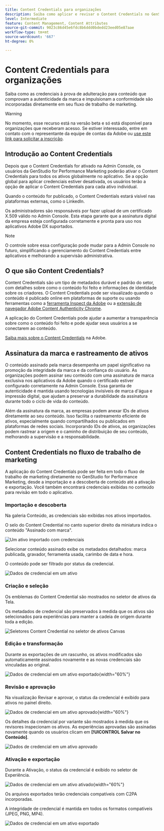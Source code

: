 ```yaml
---
title: Content Credentials para organizações
description: Saiba como aplicar e revisar o Content Credentials no GenStudio for Performance Marketing.
level: Intermediate
feature: Content Management, Content Attributes
source-git-commit: 9023c86d45e6fdc8b6ddd0bdedd23eed05e87aae
workflow-type: tm+mt
source-wordcount: '667'
ht-degree: 0%

---
```


# Content Credentials para organizações

Saiba como as credenciais à prova de adulteração para conteúdo que comprovam a autenticidade da marca e impulsionam a conformidade são incorporadas diretamente em seu fluxo de trabalho de marketing.

>[!WARNING]
>
> No momento, esse recurso está na versão beta e só está disponível para organizações que receberam acesso. Se estiver interessado, entre em contato com o representante da equipe de contas da Adobe ou [use este link para solicitar a inscrição](https://www.feedbackprogram.adobe.com/c/a/5aWPEOthrDv22Mf9CyekOy?source=qr).


## Introdução ao Content Credentials

Depois que o Content Credentials for ativado na Admin Console, os usuários da GenStudio for Performance Marketing poderão ativar o Content Credentials para todos os ativos globalmente no aplicativo. Se a opção global para aplicar credenciais estiver desativada, os usuários terão a opção de aplicar o Content Credentials para cada ativo individual.

Quando o conteúdo for publicado, o Content Credentials estará visível nas plataformas externas, como o LinkedIn.

Os administradores são responsáveis por fazer upload de um certificado X.509 válido no Admin Console. Esta etapa garante que a assinatura digital da empresa esteja configurada corretamente e pronta para uso nos aplicativos Adobe DX suportados.

>[!NOTE]
>
>O controle sobre essa configuração pode mudar para a Admin Console no futuro, simplificando o gerenciamento do Content Credentials entre aplicativos e melhorando a supervisão administrativa.

## O que são Content Credentials? 

Content Credentials são um tipo de metadados durável e padrão do setor, com detalhes sobre como o conteúdo foi feito e informações de identidade sobre os criadores. O Content Credentials pode ser visualizado quando o conteúdo é publicado online em plataformas de suporte ou usando ferramentas como a [ferramenta Inspect da Adobe](https://contentauthenticity.adobe.com/inspect) ou a [extensão de navegador Adobe Content Authenticity Chrome](https://helpx.adobe.com/br/creative-cloud/help/cai/adobe-content-authenticity-chrome-browser-extension.html).  

A aplicação do Content Credentials pode ajudar a aumentar a transparência sobre como o conteúdo foi feito e pode ajudar seus usuários a se conectarem ao conteúdo.

[Saiba mais sobre o Content Credentials](https://helpx.adobe.com/br/creative-cloud/help/content-credentials.html) na Adobe.

## Assinatura da marca e rastreamento de ativos

O conteúdo assinado pela marca desempenha um papel significativo na promoção da integridade da marca e da confiança do usuário. As organizações podem assinar seu conteúdo com uma assinatura de marca exclusiva nos aplicativos da Adobe quando o certificado estiver configurado corretamente na Admin Console. Essa garantia de autenticidade é mantida usando tecnologias invisíveis de marca d&#39;água e impressão digital, que ajudam a preservar a durabilidade da assinatura durante todo o ciclo de vida do conteúdo.

Além da assinatura da marca, as empresas podem anexar IDs de ativos diretamente ao seu conteúdo. Isso facilita o rastreamento eficiente de ativos, especialmente quando compartilhados ou publicados em plataformas de redes sociais. Incorporando IDs de ativos, as organizações podem rastrear a origem e o caminho de distribuição de seu conteúdo, melhorando a supervisão e a responsabilidade.

## Content Credentials no fluxo de trabalho de marketing

A aplicação do Content Credentials pode ser feita em todo o fluxo de trabalho de marketing diretamente no GenStudio for Performance Marketing, desde a importação e a descoberta de conteúdo até a ativação e exportação. Você também encontrará credenciais exibidas no conteúdo para revisão em todo o aplicativo.

### Importação e descoberta

Na galeria Conteúdo, as credenciais são exibidas nos ativos importados.

O selo do Content Credential no canto superior direito da miniatura indica o conteúdo &quot;Assinado com marca&quot;.

![Um ativo importado com credenciais](./images/import-discovery1.png)

Selecionar conteúdo assinado exibe os metadados detalhados: marca publicada, gravador, ferramenta usada, carimbo de data e hora.

O conteúdo pode ser filtrado por status da credencial.

![Dados de credencial em um ativo](./images/import-discovery2.png)

### Criação e seleção

Os emblemas do Content Credential são mostrados no seletor de ativos da Tela.

Os metadados de credencial são preservados à medida que os ativos são selecionados para experiências para manter a cadeia de origem durante toda a edição.

![Seletores Content Credential no seletor de ativos Canvas](./images/creation-selection1.png)

### Edição e transformação

Durante as exportações de um rascunho, os ativos modificados são automaticamente assinados novamente e as novas credenciais são vinculadas ao original.

![Dados de credencial em um ativo exportado](./images/edit-and-transformation1.png){width="60%"}

### Revisão e aprovação

Na visualização Revisar e aprovar, o status da credencial é exibido para ativos no painel direito.

![Dados de credencial em um ativo aprovado](./images/review-and-approve1.png){width="60%"}

Os detalhes da credencial por variante são mostrados à medida que os revisores inspecionam os ativos. As experiências aprovadas são assinadas novamente quando os usuários clicam em **[!UICONTROL Salvar no Conteúdo]**.

![Dados de credencial em um ativo aprovado](./images/review-and-approve2.png)

### Ativação e exportação

Durante a Ativação, o status da credencial é exibido no seletor de Experiência.

![Dados de credencial em um ativo ativado](./images/activate-export1.png){width="60%"}

Os arquivos exportados terão credenciais compatíveis com C2PA incorporadas.

A integridade de credencial é mantida em todos os formatos compatíveis (JPEG, PNG, MP4).

![Dados de credencial em um ativo exportado](./images/activate-export2.png)

